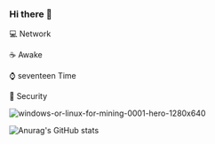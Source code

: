 ### Hi there 👋



:computer: Network

:coffee: Awake

:watch: seventeen Time

:iphone: Security

![windows-or-linux-for-mining-0001-hero-1280x640](https://user-images.githubusercontent.com/60598274/185716262-565b21a3-2a15-45a9-843e-1413dec364cc.jpg)

![Anurag's GitHub stats](https://github-readme-stats.vercel.app/api?username=anuraghazra&show_icons=true&theme=radical)


